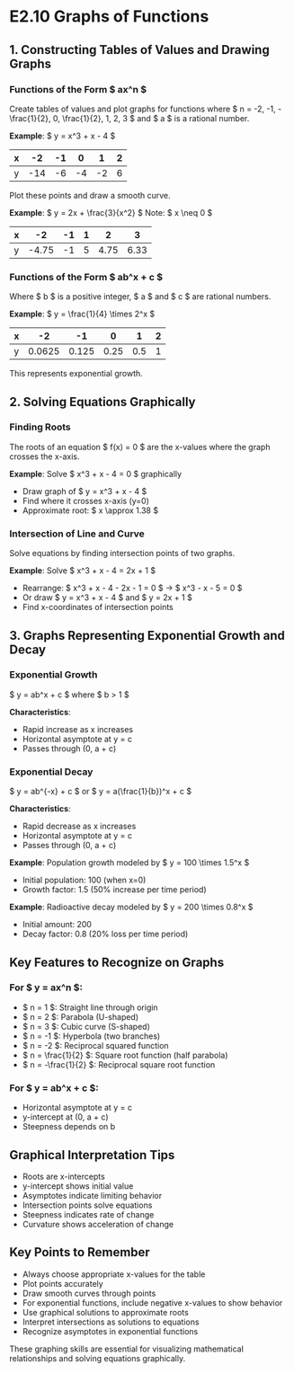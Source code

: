 # E2.10 Graphs of Functions

## 1. Constructing Tables of Values and Drawing Graphs

### Functions of the Form $ ax^n $
Create tables of values and plot graphs for functions where $ n = -2, -1, -\frac{1}{2}, 0, \frac{1}{2}, 1, 2, 3 $ and $ a $ is a rational number.

**Example**: $ y = x^3 + x - 4 $

| x    | -2   | -1   | 0    | 1    | 2    |
| ---- | ---- | ---- | ---- | ---- | ---- |
| y    | -14  | -6   | -4   | -2   | 6    |

Plot these points and draw a smooth curve.

**Example**: $ y = 2x + \frac{3}{x^2} $
Note: $ x \neq 0 $

| x    | -2    | -1   | 1    | 2    | 3    |
| ---- | ----- | ---- | ---- | ---- | ---- |
| y    | -4.75 | -1   | 5    | 4.75 | 6.33 |

### Functions of the Form $ ab^x + c $
Where $ b $ is a positive integer, $ a $ and $ c $ are rational numbers.

**Example**: $ y = \frac{1}{4} \times 2^x $

| x    | -2     | -1    | 0    | 1    | 2    |
| ---- | ------ | ----- | ---- | ---- | ---- |
| y    | 0.0625 | 0.125 | 0.25 | 0.5  | 1    |

This represents exponential growth.

## 2. Solving Equations Graphically

### Finding Roots
The roots of an equation $ f(x) = 0 $ are the x-values where the graph crosses the x-axis.

**Example**: Solve $ x^3 + x - 4 = 0 $ graphically
- Draw graph of $ y = x^3 + x - 4 $
- Find where it crosses x-axis (y=0)
- Approximate root: $ x \approx 1.38 $

### Intersection of Line and Curve
Solve equations by finding intersection points of two graphs.

**Example**: Solve $ x^3 + x - 4 = 2x + 1 $
- Rearrange: $ x^3 + x - 4 - 2x - 1 = 0 $ → $ x^3 - x - 5 = 0 $
- Or draw $ y = x^3 + x - 4 $ and $ y = 2x + 1 $
- Find x-coordinates of intersection points

## 3. Graphs Representing Exponential Growth and Decay

### Exponential Growth
$ y = ab^x + c $ where $ b > 1 $

**Characteristics**:
- Rapid increase as x increases
- Horizontal asymptote at y = c
- Passes through (0, a + c)

### Exponential Decay
$ y = ab^{-x} + c $ or $ y = a(\frac{1}{b})^x + c $

**Characteristics**:
- Rapid decrease as x increases
- Horizontal asymptote at y = c
- Passes through (0, a + c)

**Example**: Population growth modeled by $ y = 100 \times 1.5^x $
- Initial population: 100 (when x=0)
- Growth factor: 1.5 (50% increase per time period)

**Example**: Radioactive decay modeled by $ y = 200 \times 0.8^x $
- Initial amount: 200
- Decay factor: 0.8 (20% loss per time period)

## Key Features to Recognize on Graphs

### For $ y = ax^n $:
- $ n = 1 $: Straight line through origin
- $ n = 2 $: Parabola (U-shaped)
- $ n = 3 $: Cubic curve (S-shaped)
- $ n = -1 $: Hyperbola (two branches)
- $ n = -2 $: Reciprocal squared function
- $ n = \frac{1}{2} $: Square root function (half parabola)
- $ n = -\frac{1}{2} $: Reciprocal square root function

### For $ y = ab^x + c $:
- Horizontal asymptote at y = c
- y-intercept at (0, a + c)
- Steepness depends on b

## Graphical Interpretation Tips
- Roots are x-intercepts
- y-intercept shows initial value
- Asymptotes indicate limiting behavior
- Intersection points solve equations
- Steepness indicates rate of change
- Curvature shows acceleration of change

## Key Points to Remember
- Always choose appropriate x-values for the table
- Plot points accurately
- Draw smooth curves through points
- For exponential functions, include negative x-values to show behavior
- Use graphical solutions to approximate roots
- Interpret intersections as solutions to equations
- Recognize asymptotes in exponential functions

These graphing skills are essential for visualizing mathematical relationships and solving equations graphically.